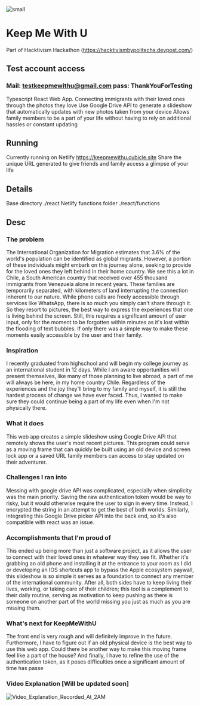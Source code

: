 ![small](https://github.com/user-attachments/assets/ffa936a9-b0a9-44d1-b6b2-05dcc33bd740)
# Keep Me With U
Part of Hacktivism Hackathon (https://hacktivismbypolitechs.devpost.com/)

## Test account access
### Mail: testkeepmewithu@gmail.com pass: ThankYouForTesting
  
Typescript React Web App.
  Connecting immigrants with their loved ones through the photos they love
  Use Google Drive API to generate a slideshow that automatically updates with new photos taken from your device
  Allows family members to be a part of your life without having to rely on additional hassles or constant updating
## Running
  Currently running on Netlify https://keepmewithu.cubicle.site
  Share the unique URL generated to give friends and family access a glimpse of your life
## Details
  Base directory ./react
  Netlify functions folder ./react/functions
## Desc
### The problem
The International Organization for Migration estimates that 3.6% of the world's population can be identified as global migrants. However, a portion of these individuals might embark on this journey alone, seeking to provide for the loved ones they left behind in their home country. We see this a lot in Chile, a South American country that received over 455 thousand immigrants from Venezuela alone in recent years. These families are temporarily separated, with kilometers of land interrupting the connection inherent to our nature. While phone calls are freely accessible through services like WhatsApp, there is so much you simply can't share through it. So they resort to pictures, the best way to express the experiences that one is living behind the screen. Still, this requires a significant amount of user input, only for the moment to be forgotten within minutes as it's lost within the flooding of text bubbles. If only there was a simple way to make these moments easily accessible by the user and their family.

### Inspiration
I recently graduated from highschool and will begin my college journey as an international student in 12 days. While I am aware opportunities will present themselves, like many of those planning to live abroad, a part of me will always be here, in my home country Chile. Regardless of the experiences and the joy they'll bring to my family and myself, it is still the hardest process of change we have ever faced. Thus, I wanted to make sure they could continue being a part of my life even when I'm not physically there.

### What it does
This web app creates a simple slideshow using Google Drive API that remotely shows the user's most recent pictures. This program could serve as a moving frame that can quickly be built using an old device and screen lock app or a saved URL family members can access to stay updated on their adventurer.

### Challenges I ran into
Messing with google drive API was complicated, especially when simplicity was the main priority. Saving the raw authentication token would be way to risky, but it would otherwise require the user to sign in every time. Instead, I encrypted the string in an attempt to get the best of both worlds. Similarly, integrating this Google Drive picker API into the back end, so it's also compatible with react was an issue.

### Accomplishments that I'm proud of
This ended up being more than just a software project, as it allows the user to connect with their loved ones in whatever way they see fit. Whether it's grabbing an old phone and installing it at the entrance to your room as I did or developing an IOS shortcuts app to bypass the Apple ecosystem paywall, this slideshow is so simple it serves as a foundation to connect any member of the international community. After all, both sides have to keep living their lives, working, or taking care of their children; this tool is a complement to their daily routine, serving as motivation to keep pushing as there is someone on another part of the world missing you just as much as you are missing them.

### What's next for KeepMeWithU
The front end is very rough and will definitely improve in the future. Furthermore, I have to figure out if an old physical device is the best way to use this web app. Could there be another way to make this moving frame feel like a part of the house? And finally, I have to refine the use of the authentication token, as it poses difficulties once a significant amount of time has passe

### Video Explanation [Will be updated soon]
![Video_Explanation_Recorded_At_2AM](https://www.youtube.com/watch?v=zH4DjLzOYc8)


